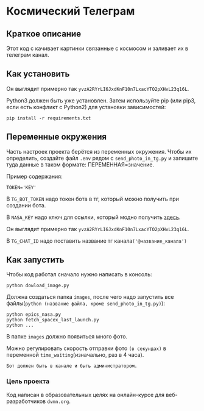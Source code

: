 # Космический Телеграм

## Краткое описание

Этот код с качивает картинки связанные с космосом и заливает их в телеграм канал.

## Как установить

Он выглядит примерно так `yvzA2RYrLI6JxdKnF10n7LxacYTO2pXHvL23q16L`.

Python3 должен быть уже установлен. Затем используйте pip (или pip3, если есть конфликт с Python2) для установки зависимостей:

```
pip install -r requirements.txt
```

## Переменные окружения

Часть настроек проекта берётся из переменных окружения. Чтобы их определить, создайте файл `.env` рядом с `send_photo_in_tg.py` и запишите туда данные в таком формате: ПЕРЕМЕННАЯ=значение.

Пример содержания:

```
TOKEN='KEY'
```

В `TG_BOT_TOKEN` надо токен бота в тг, который можно получить при создании бота.

В `NASA_KEY` надо ключ для ссылки, который модно получить [здесь](https://api.nasa.gov/#apod).

Он выглядит примерно так `yvzA2RYrLI6JxdKnF10n7LxacYTO2pXHvL23q16L`.

В `TG_CHAT_ID` надо поставить название тг канала`('@название_канала')`

## Как запустить

Чтобы код работал сначало нужно написать в консоль:

```
python dowload_image.py
```

Должна создаться папка `images`, после чего надо запустить все файлы(`python (название файла, кроме send_photo_in_tg.py)`):

```
python epics_nasa.py
python fetch_spacex_last_launch.py
python ...
```

В папке `images` должно появиться много фото.

Можно регулировать скорость отправки фото `(в секундах)` в переменной `time_waiting`(изначально, раз в 4 часа).

`Бот должен быть в канале и быть администратором.`

### Цель проекта
Код написан в образовательных целях на онлайн-курсе для веб-разработчиков `dvmn.org`.
